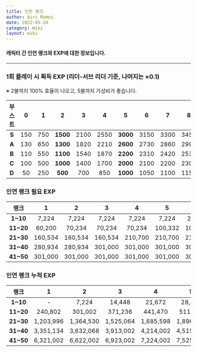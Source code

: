```yaml
---
title: 인연 랭크
author: Airi Momoi
date: 2022-05-20
category: Wiki
layout: wiki
---
```


#### 캐릭터 간 인연 랭크와 EXP에 대한 정보입니다.

---

### 1회 플레이 시 획득 EXP (리더-서브 리더 기준, 나머지는 ×0.1)

※ 2불까지 100% 효율이 나오고, 5불까지 가성비가 좋습니다.

<div class="table-wrapper" markdown="block">

| 부스트 |  0  |  1  |  **2**   |  3   |  4   |  **5**   |  6   |  7   |  8   |  9   |  10  |
| :----: | :-: | :-: | :------: | :--: | :--: | :------: | :--: | :--: | :--: | :--: | :--: |
| **S**  | 150 | 750 | **1500** | 2100 | 2550 | **3000** | 3150 | 3300 | 3450 | 3600 | 3750 |
| **A**  | 130 | 650 | **1300** | 1820 | 2210 | **2600** | 2730 | 2860 | 2990 | 3120 | 3250 |
| **B**  | 110 | 550 | **1100** | 1540 | 1870 | **2200** | 2310 | 2420 | 2530 | 2640 | 2750 |
| **C**  | 100 | 500 | **1000** | 1400 | 1700 | **2000** | 2100 | 2200 | 2300 | 2400 | 2500 |
| **D**  | 50  | 250 | **500**  | 700  | 850  | **1000** | 1050 | 1100 | 1150 | 1200 | 1250 |

</div>

### 인연 랭크 필요 EXP

<div class="table-wrapper" markdown="block">

|   랭크    |    1    |    2    |    3    |    4    |    5    |    6    |    7    |    8    |    9    |   10    |
| :-------: | :-----: | :-----: | :-----: | :-----: | :-----: | :-----: | :-----: | :-----: | :-----: | :-----: |
| **1~10**  |  7,224  |  7,224  |  7,224  |  7,224  |  7,224  | 28,094  | 28,094  | 28,094  | 60,200  | 60,200  |
| **11~20** | 60,200  | 70,234  | 70,234  | 70,234  | 100,332 | 100,332 | 100,332 | 130,432 | 130,432 | 130,432 |
| **21~30** | 160,534 | 160,534 | 160,534 | 210,700 | 210,700 | 210,700 | 250,834 | 250,834 | 250,834 | 280,934 |
| **31~40** | 280,934 | 280,934 | 301,000 | 301,000 | 301,000 | 301,000 | 301,000 | 301,000 | 301,000 | 301,000 |
| **41~50** | 301,000 | 301,000 | 301,000 | 301,000 | 301,000 | 301,000 | 301,000 | 301,000 | 301,000 | 301,000 |

</div>

<div class="table-wrapper" markdown="block">

### 인연 랭크 누적 EXP

|   랭크    |     1     |     2     |     3     |     4     |     5     |     6     |     7     |     8     |     9     |    10     |
| :-------: | :-------: | :-------: | :-------: | :-------: | :-------: | :-------: | :-------: | :-------: | :-------: | :-------: |
| **1~10**  |     -     |   7,224   |  14,448   |  21,672   |  28,896   |  36,120   |  64,124   |  92,308   |  120,402  |  180,602  |
| **11~20** |  240,802  |  301,002  |  371,236  |  441,470  |  511,704  |  612,036  |  712,368  |  812,700  |  943,132  | 1,073,564 |
| **21~30** | 1,203,996 | 1,364,530 | 1,525,064 | 1,685,598 | 1,896,298 | 2,106,998 | 2,317,698 | 2,568,532 | 2,819,366 | 3,070,200 |
| **31~40** | 3,351,134 | 3,632,068 | 3,913,002 | 4,214,002 | 4,515,002 | 4,816,002 | 5,117,002 | 5,418,002 | 5,719,002 | 6,020,002 |
| **41~50** | 6,321,002 | 6,622,002 | 6,923,002 | 7,224,002 | 7,525,002 | 7,826,002 | 8,127,002 | 8,428,002 | 8,729,002 | 9,030,002 |

</div>
